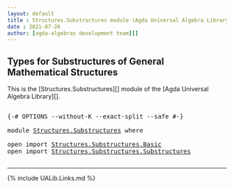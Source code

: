 ```yaml
---
layout: default
title : Structures.Substructures module (Agda Universal Algebra Library)
date : 2021-07-26
author: [agda-algebras development team][]
---
```


## Types for Substructures of General Mathematical Structures

This is the [Structures.Substructures][] module of the [Agda Universal Algebra Library][].


<pre class="Agda">

<a id="330" class="Symbol">{-#</a> <a id="334" class="Keyword">OPTIONS</a> <a id="342" class="Pragma">--without-K</a> <a id="354" class="Pragma">--exact-split</a> <a id="368" class="Pragma">--safe</a> <a id="375" class="Symbol">#-}</a>

<a id="380" class="Keyword">module</a> <a id="387" href="Structures.Substructures.html" class="Module">Structures.Substructures</a> <a id="412" class="Keyword">where</a>

<a id="419" class="Keyword">open</a> <a id="424" class="Keyword">import</a> <a id="431" href="Structures.Substructures.Basic.html" class="Module">Structures.Substructures.Basic</a>
<a id="462" class="Keyword">open</a> <a id="467" class="Keyword">import</a> <a id="474" href="Structures.Substructures.Substructures.html" class="Module">Structures.Substructures.Substructures</a>

</pre>

-------------------------------------

{% include UALib.Links.md %}

[agda-algebras development team]: https://github.com/ualib/agda-algebras#the-agda-algebras-development-team
